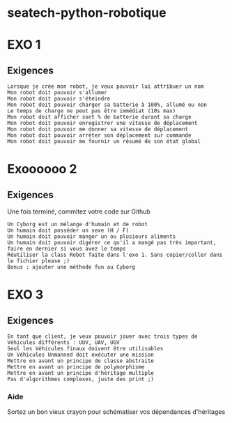 # seatech-python-robotique

# EXO 1

## Exigences

    Lorsque je crée mon robot, je veux pouvoir lui attribuer un nom
    Mon robot doit pouvoir s'allumer
    Mon robot doit pouvoir s'éteindre
    Mon robot doit pouvoir charger sa batterie à 100%, allumé ou non
    Le temps de charge ne peut pas être immédiat (10s max)
    Mon robot doit afficher sont % de batterie durant sa charge
    Mon robot doit pouvoir enregistrer une vitesse de déplacement
    Mon robot doit pouvoir me donner sa vitesse de déplacement
    Mon robot doit pouvoir arrêter son déplacement sur commande
    Mon robot doit pouvoir me fournir un résumé de son état global


# Exoooooo 2

## Exigences

Une fois terminé, commitez votre code sur Github

    Un Cyborg est un mélange d'humain et de robot
    Un humain doit posséder un sexe (H / F)
    Un humain doit pouvoir manger un ou plusieurs aliments
    Un humain doit pouvoir digérer ce qu'il a mangé pas très important, faire en dernier si vous avez le temps
    Réutiliser la class Robot faite dans l'exo 1. Sans copier/coller dans le fichier please ;)
    Bonus : ajouter une méthode fun au Cyborg

# EXO 3

## Exigences
```
En tant que client, je veux pouvoir jouer avec trois types de Véhicules différents : UUV, UAV, UGV
Seul les Véhicules finaux doivent être utilisables
Un Véhicules Unmanned doit exécuter une mission
Mettre en avant un principe de classe abstraite
Mettre en avant un principe de polymorphisme
Mettre en avant un principe d'héritage multiple
Pas d'algorithmes complexes, juste des print ;)
```

### Aide

Sortez un bon vieux crayon pour schématiser vos dépendances d'héritages
